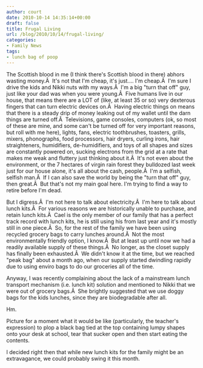 ```yaml
---
author: court
date: 2010-10-14 14:35:14+00:00
draft: false
title: Frugal Living
url: /blog/2010/10/14/frugal-living/
categories:
- Family News
tags:
- lunch bag of poop
---
```


The Scottish blood in me (I think there's Scottish blood in there) abhors wasting money.Â  It's not that I'm cheap, it's just.... I'm cheap.Â  I'm sure I drive the kids and Nikki nuts with my ways.Â  I'm a big "turn that off" guy, just like your dad was when you were young.Â  Five humans live in our house, that means there are a LOT of (like, at least 35 or so) very dexterous fingers that can turn electric devices on.Â  Having electric things on means that there is a steady drip of money leaking out of my wallet until the darn things are turned off.Â  Televisions, game consoles, computers (ok, so most of these are mine, and some can't be turned off for very important reasons, but roll with me here), lights, fans, electric toothbrushes, toasters, grills, mixers, phonographs, food processors, hair dryers, curling irons, hair straighteners, humidifiers, de-humidifiers, and toys of all shapes and sizes are constantly powered on, sucking electrons from the grid at a rate that makes me weak and fluttery just thinking about it.Â  It's not even about the environment, or the 7 hectares of virgin rain forest they bulldozed last week just for our house alone, it's all about the cash, people.Â  I'm a selfish, selfish man.Â  If I can also save the world by being the "turn that off" guy, then great.Â  But that's not my main goal here. I'm trying to find a way to retire before I'm dead.

But I digress.Â  I'm not here to talk about electricity.Â  I'm here to talk about lunch kits.Â  For various reasons we are historically unable to purchase, and retain lunch kits.Â  Cael is the only member of our family that has a perfect track record with lunch kits, he is still using his from last year and it's mostly still in one piece.Â  So, for the rest of the family we have been using recycled grocery bags to carry lunches around.Â  Not the most environmentally friendly option, I know.Â  But at least up until now we had a readily available supply of these things.Â  No longer, as the closet supply has finally been exhausted.Â  We didn't know it at the time, but we reached "peak bag" about a month ago, when our supply started dwindling rapidly due to using enviro bags to do our groceries all of the time.

Anyway, I was recently complaining about the lack of a mainstream lunch transport mechanism (i.e. lunch kit) solution and mentioned to Nikki that we were out of grocery bags.Â  She brightly suggested that we use doggy bags for the kids lunches, since they are biodegradable after all.

Hm.

Picture for a moment what it would be like (particularly, the teacher's expression) to plop a black bag tied at the top containing lumpy shapes onto your desk at school, tear that sucker open and then start eating the contents.

I decided right then that while new lunch kits for the family might be an extravagance, we could probably swing it this month.
